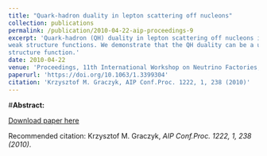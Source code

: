 ```yaml
---
title: "Quark-hadron duality in lepton scattering off nucleons"
collection: publications
permalink: /publication/2010-04-22-aip-proceedings-9
excerpt: 'Quark‐hadron (QH) duality in lepton scattering off nucleons is studied with the resonance quark model. It is shown that in the case of neutrino scattering off an isoscalar target the duality is simultaneously observed for charged and neutral currents xFνN1, FνN2, and xFνN3
weak structure functions. We demonstrate that the QH duality can be a useful property for modeling structure functions in the so‐called resonance region. As an example it is shown that combining relativistic quark model predictions with duality arguments allows a construction of the inclusive resonance Fep2
structure function.'
date: 2010-04-22
venue: 'Proceedings, 11th International Workshop on Neutrino Factories, Superbeams and Betabeams (NuFact09) : Chicago, Illinois, July 20-25,2009'
paperurl: 'https://doi.org/10.1063/1.3399304'
citation: 'Krzysztof M. Graczyk, AIP Conf.Proc. 1222, 1, 238 (2010)'
---
```


#__Abstract:__ 

[Download paper here](https://aip.scitation.org/doi/pdf/10.1063/1.3661573)

Recommended citation: Krzysztof M. Graczyk, <i>AIP Conf.Proc. 1222, 1, 238 (2010)</i>.
